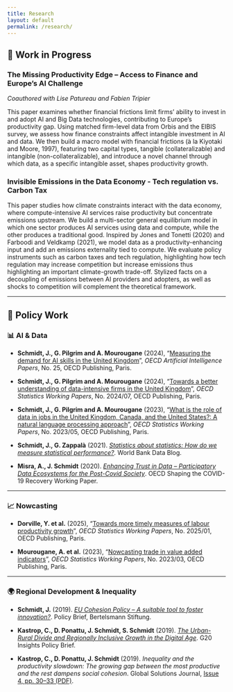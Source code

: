 ```yaml
---
title: Research
layout: default
permalink: /research/
---
```



## 🧪 Work in Progress

### **The Missing Productivity Edge – Access to Finance and Europe’s AI Challenge**  
*Coauthored with Lise Patureau and Fabien Tripier*  

This paper examines whether financial frictions limit firms’ ability to invest in and adopt AI and Big Data technologies, contributing to Europe’s productivity gap. Using matched firm-level data from Orbis and the EIBIS survey, we assess how finance constraints affect intangible investment in AI and data. We then build a macro model with financial frictions (à la Kiyotaki and Moore, 1997), featuring two capital types, tangible (collateralizable) and intangible (non-collateralizable), and introduce a novel channel through which data, as a specific intangible asset, shapes productivity growth.



### **Invisible Emissions in the Data Economy - Tech regulation vs. Carbon Tax**  

This paper studies how climate constraints interact with the data economy, where compute-intensive AI services raise productivity but concentrate emissions upstream. We build a multi-sector general equilibrium model in which one sector produces AI services using data and compute, while the other produces a traditional good. Inspired by Jones and Tonetti (2020) and Farboodi and Veldkamp (2021), we model data as a productivity-enhancing input and add an emissions externality tied to compute. We evaluate policy instruments such as carbon taxes and tech regulation, highlighting how tech regulation may increase competition but increase emissions thus highlighting an important climate-growth trade-off. Stylized facts on a decoupling of emissions between AI providers and adopters, as well as shocks to competition will complement the theoretical framework.

---

## 🧩 Policy Work

### 📊 AI & Data 

- **Schmidt, J., G. Pilgrim and A. Mourougane** (2024), “[Measuring the demand for AI skills in the United Kingdom](https://doi.org/10.1787/1d6474ef-en)”, *OECD Artificial Intelligence Papers*, No. 25, OECD Publishing, Paris.

- **Schmidt, J., G. Pilgrim and A. Mourougane** (2024), “[Towards a better understanding of data-intensive firms in the United Kingdom](https://doi.org/10.1787/f8d640cc-en)”, *OECD Statistics Working Papers*, No. 2024/07, OECD Publishing, Paris.

- **Schmidt, J., G. Pilgrim and A. Mourougane** (2023), “[What is the role of data in jobs in the United Kingdom, Canada, and the United States?: A natural language processing approach](https://doi.org/10.1787/fa65d29e-en)”, *OECD Statistics Working Papers*, No. 2023/05, OECD Publishing, Paris.

- **Schmidt, J., G. Zappalà** (2021). [*Statistics about statistics: How do we measure statistical performance?*](https://blogs.worldbank.org/opendata/statistics-about-statistics-how-do-we-measure-statistical-performance). World Bank Data Blog.

- **Misra, A., J. Schmidt** (2020). [*Enhancing Trust in Data – Participatory Data Ecosystems for the Post-Covid Society*](https://www.oecd.org/coronavirus/policy-responses/enhancing-trust-in-data-participatory-data-ecosystems-for-the-post-covid-society-17b0ca04/). OECD Shaping the COVID-19 Recovery Working Paper.


---

### 📈 Nowcasting

- **Dorville, Y. et al.** (2025), “[Towards more timely measures of labour productivity growth](https://doi.org/10.1787/436ecbb5-en)”, *OECD Statistics Working Papers*, No. 2025/01, OECD Publishing, Paris.

- **Mourougane, A. et al.** (2023), “[Nowcasting trade in value added indicators](https://doi.org/10.1787/00f8aff7-en)”, *OECD Statistics Working Papers*, No. 2023/03, OECD Publishing, Paris.

---

### 🌍 Regional Development & Inequality

- **Schmidt, J.** (2019). [*EU Cohesion Policy – A suitable tool to foster innovation?*](https://www.bertelsmann-stiftung.de/en/publications/publication/did/eu-cohesion-policy-a-suitable-tool-to-foster-innovation). Policy Brief, Bertelsmann Stiftung.

- **Kastrop, C., D. Ponattu, J. Schmidt, S. Schmidt** (2019). [*The Urban-Rural Divide and Regionally Inclusive Growth in the Digital Age*](https://www.g20-insights.org/policy_briefs/the-urban-rural-divide-and-regionally-inclusive-growth-in-the-digital-age/). G20 Insights Policy Brief.

- **Kastrop, C., D. Ponattu, J. Schmidt** (2019). *Inequality and the productivity slowdown: The growing gap between the most productive and the rest dampens social cohesion*. Global Solutions Journal, [Issue 4, pp. 30–33 (PDF)](https://www.global-solutions-initiative.org/wp-content/uploads/2019/03/Global-Solutions-Journal-Issue-4.pdf).
